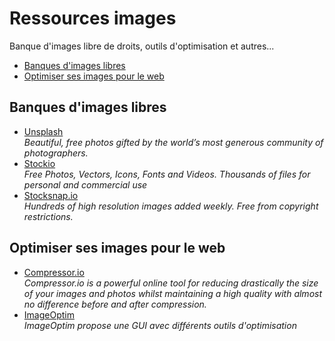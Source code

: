 # Ressources images
Banque d'images libre de droits, outils d'optimisation et autres...
- [Banques d'images libres](#banques-dimages-libres)
- [Optimiser ses images pour le web](#optimiser-ses-images-pour-le-web)

## Banques d'images libres
- [Unsplash](https://unsplash.com)   
*Beautiful, free photos gifted by the world’s most generous community of photographers.*
- [Stockio](https://www.stockio.com)  
*Free Photos, Vectors, Icons, Fonts and Videos. Thousands of files for personal and commercial use*
- [Stocksnap.io](https://stocksnap.io)  
*Hundreds of high resolution images added weekly. Free from copyright restrictions.*

## Optimiser ses images pour le web
- [Compressor.io](https://compressor.io)  
*Compressor.io is a powerful online tool for reducing drastically the size of your images and photos whilst maintaining a high quality with almost no difference before and after compression.*
- [ImageOptim](https://imageoptim.com/fr)  
*ImageOptim propose une GUI avec différents outils d'optimisation*

